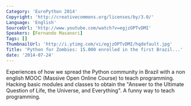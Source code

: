 ```yaml
---
Category: 'EuroPython 2014'
Copyright: 'http://creativecommons.org/licenses/by/3.0/'
Language: 'English'
SourceUrl: 'http://www.youtube.com/watch?v=egjzOPTvDMI'
Speakers: [Fernando Masanori]
Tags: []
ThumbnailUrl: 'http://i.ytimg.com/vi/egjzOPTvDMI/hqdefault.jpg'
Title: 'Python for Zombies: 15.000 enrolled in the first Brazil...'
date: '2014-07-24'
---
```

Experiences of how we spread the Python community in Brazil with a non english MOOC (Massive Open Online Course) to teach programming. Hacking basic modules and classes to obtain the "Answer to the Ultimate Question of Life, the Universe, and Everything". A funny way to teach programming.